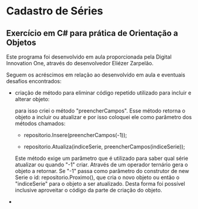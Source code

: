 <h1>Cadastro de Séries</h1>

<h2>Exercício em C# para prática de Orientação a Objetos</h2>

Este programa foi desenvolvido em aula proporcionada pela Digital Innovation One, através do desenvolvedor Eliézer Zarpelão.

Seguem os acréscimos em relação ao desenvolvido em aula e eventuais desafios encontrados:

- criação de método para eliminar código repetido utilizado para incluir e alterar objeto:

  para isso criei o método "preencherCampos". Esse método retorna o objeto a incluir ou atualizar e por isso coloquei ele como parâmetro dos métodos chamados: 

  - repositorio.Insere(preencherCampos(-1));

  - repositorio.Atualiza(indiceSerie, preencherCampos(indiceSerie));

  Este método exige um parâmetro que é utilizado para saber qual série atualizar ou quando "-1" criar. Através de um operador ternário gera o objeto a retornar. Se "-1" passa como parâmetro do construtor de new Serie o id: repositorio.Proximo(), que cria o novo objeto ou então o "indiceSerie" para o objeto a ser atualizado. Desta forma foi possível inclusive aproveitar o código da parte de criação do objeto.

- 
